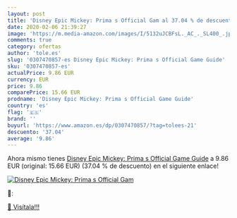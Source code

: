 ```yaml
---
layout: post
title: 'Disney Epic Mickey: Prima s Official Gam al 37.04 % de descuento'
date: 2020-02-06 21:39:27
image: 'https://m.media-amazon.com/images/I/5132uJCBFsL._AC_._SL400_.jpg'
comments: true
category: ofertas
author: 'tole.es'
slug: '0307470857-es Disney Epic Mickey: Prima s Official Game Guide'
sku: '0307470857-es'
actualPrice: 9.86 EUR
currency: EUR
price: 9.86
comparePrice: 15.66 EUR
prodname: 'Disney Epic Mickey: Prima s Official Game Guide'
country: 'es'
flag: '🇪🇸'
brand: ''
buyurl: 'https://www.amazon.es/dp/0307470857/?tag=tolees-21'
descuento: '37.04'
average: '9.86'
---
```


Ahora mismo tienes [Disney Epic Mickey: Prima s Official Game Guide](https://www.amazon.es/dp/0307470857/?tag=tolees-21) a 9.86 EUR (original: 15.66 EUR) (37.04 %  de descuento) en el siguiente enlace!

[![Disney Epic Mickey: Prima s Official Gam](https://m.media-amazon.com/images/I/5132uJCBFsL._AC_._SL400_.jpg)](https://www.amazon.es/dp/0307470857/?tag=tolees-21)

🔎:


[🛒 Visítala!!!](https://www.amazon.es/dp/0307470857/?tag=tolees-21)
